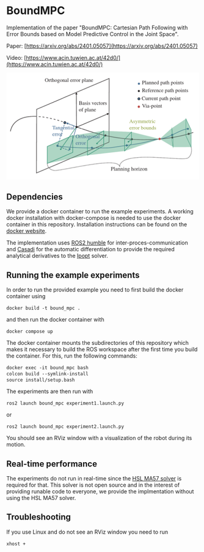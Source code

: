 # BoundMPC

Implementation of the paper 
"BoundMPC: Cartesian Path Following with Error Bounds based on Model
Predictive Control in the Joint Space". 

Paper: [https://arxiv.org/abs/2401.05057](https://arxiv.org/abs/2401.05057)

Video: [https://www.acin.tuwien.ac.at/42d0/](https://www.acin.tuwien.ac.at/42d0/)

![mpc_schematic](img/mpc_scheme.png)

## Dependencies

We provide a docker container to run the example experiments. A working docker
installation with docker-compose is needed to use the docker container in this
repository. Installation instructions can be found on the [docker
website](https://docs.docker.com).

The implementation uses [ROS2 humble](https://docs.ros.org/en/humble/index.html)
for inter-proces-communication and [Casadi](https://web.casadi.org/) for the
automatic differentiation to provide the required analytical derivatives to the
[Ipopt](https://coin-or.github.io/Ipopt/) solver.

## Running the example experiments

In order to run the provided example you need to first build the docker
container using

```
docker build -t bound_mpc .
```

and then run the docker container with 

```
docker compose up
```

The docker container mounts the subdirectories of this repository which makes it
necessary to build the ROS workspace after the first time you build the
container. For this, run the following commands:

```
docker exec -it bound_mpc bash
colcon build --symlink-install
source install/setup.bash
```

The experiments are then run with

```
ros2 launch bound_mpc experiment1.launch.py
```

or

```
ros2 launch bound_mpc experiment2.launch.py
```

You should see an RViz window with a visualization of the robot during its
motion.

## Real-time performance

The experiments do not run in real-time since the [HSL MA57
solver](https://www.hsl.rl.ac.uk/catalogue/hsl_ma57.html) is required for that.
This solver is not open source and in the interest of providing runable code to
everyone, we provide the implmentation without using the HSL MA57 solver.

## Troubleshooting

If you use Linux and do not see an RViz window you need to run 

```
xhost + 
```
